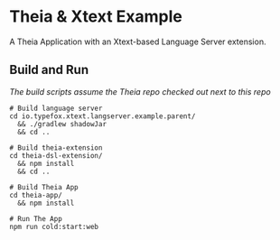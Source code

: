 # Theia & Xtext Example

A Theia Application with an Xtext-based Language Server extension.

## Build and Run

_The build scripts assume the Theia repo checked out next to this repo_

```
# Build language server
cd io.typefox.xtext.langserver.example.parent/ 
  && ./gradlew shadowJar 
  && cd ..

# Build theia-extension
cd theia-dsl-extension/ 
  && npm install
  && cd ..
  
# Build Theia App
cd theia-app/
  && npm install
  
# Run The App
npm run cold:start:web
```
